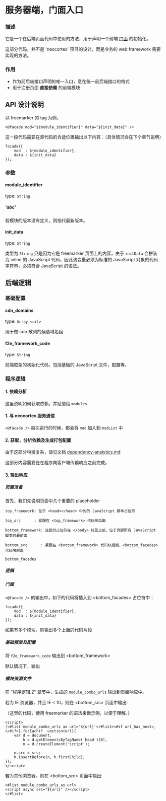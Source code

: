 # 服务器端，门面入口

### 描述
它是一个在后端页面代码中使用的方法，用于声明一个前端 [门面](http://en.wikipedia.org/wiki/Facade_pattern) 的初始化。

这部分代码，并不是 'neocortex' 项目的设计，而是业务的 web framework 需要实现的方法。

### 作用

- 作为前后端接口声明的唯一入口，意在统一前后端接口的格式
- 用于注册页面 **直接依赖** 的前端模块


## API 设计说明

以 freemarker 的 tag 为例，

	<@facade mod="${module_identifier}" data="${init_data}" />
	
这一段代码需要在源代码的合适位置输出以下内容：（具体情况会在下个章节说明）
	
	facade({
		mod  : ${module_identifier},
		data : ${init_data}
	});

### 参数

#### module_identifier

type: `String`

##### 'abc'

若模块的版本没有定义，则指代最新版本。

#### init_data

type: `String` 

类型为 `String` 只是因为它是 freemarker 页面上的内容，由于 `initData` 会拼装为 inline 的 JavaScript 代码，因此该变量必须为标准的 JavaScript 对象的代码字符串，必须符合 JavaScript 的语法。


## 后端逻辑

### 基础配置

#### cdn_domains
type: `Array.<url>`

用于做 cdn 散列的候选域名组

#### f2e_framework_code
type: `String`

前端框架的初始化代码，包括基础的 JavaScript 文件，配置等。

### 程序逻辑

#### 1. 依赖分析
这里说明如何获取依赖，并赋值给 `modules`

#### 1. 与 neocortex 服务通信

`<@facade />` 每次运行的时候，都会将 `mod` 加入到 `modList` 中

#### 2. 获取，分析依赖及生成打包配置

由于这部分稍微复杂，请见文档 [dependency-analytics.md](dependency-analytics.md)

这部分内容需要在在程序向客户端传输响应之前完成。

#### 3. 输出响应	

##### 页面准备

首先，我们先说明页面中几个重要的 placeholder
	
	top_framework: 位于 <head></head> 中的的 JavaScript 脚本占位符
	
	top_src      : 紧跟在 <top_framework> 代码块后面
	
	bottom_framework: 这部分占位符在 </body> 标签之前，位于页脚所有 JavaScript 脚本的最前面
	
	bottom_src      : 紧跟在 <bottom_framework> 代码块后面，<bottom_facades> 代码块前面
	 
	bottom_facades

##### 逻辑

##### 门面

`<@facade />` 的输出中，如下的代码将插入到 <bottom_facades> 占位符中：
	
	facade({
		mod  : ${module_identifier},
		data : ${init_data}
	});
	
如果有多个模块，则输出多个上面的代码片段

##### 基础框架及配置

将 `f2e_framework_code` 输出到 <bottom_framework> 

默认情况下，输出

##### 模块资源文件

在 "程序逻辑.2" 章节中，生成的 `module_combo_urls` 输出到页面响应中。

若为 IE 浏览器，并且 IE < 10，则在 <bottom_src> 页面中输出:

（这里的代码，使用 freemarker 的语法来做示例，以便于理解。）

	<script>
	[<#list module_combo_urls as url>'${url}'</#list><#if url_has_next>, </#if>].forEach(f	unction(url){
		var d = document,
			h = d.getElementsByTagName('head')[0],
			n = d.createElement('script');
    
    	n.src = src;
    	h.insertBefore(n, h.firstChild);
	});
	</script>
	
若为其他浏览器，则在 <bottom_src> 页面中输出:

	<#list module_combo_urls as url>
	<script async src="${url}" /></script>
	</#list>
